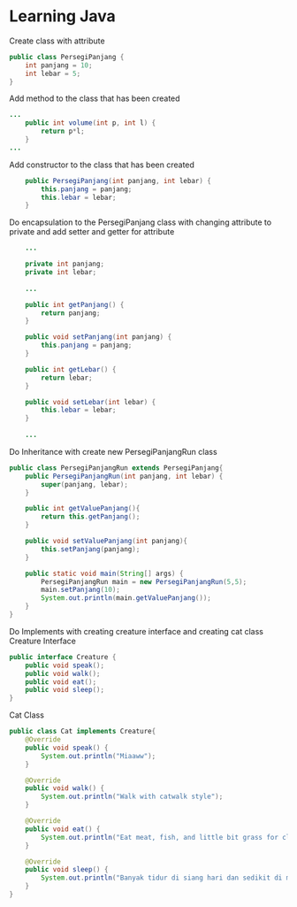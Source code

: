 # Learning Java
Create class with attribute
```java
public class PersegiPanjang {
    int panjang = 10;
    int lebar = 5;
}
```
Add method to the class that has been created
```java
...
    public int volume(int p, int l) {
        return p*l;
    }
...
```
Add constructor to the class that has been created
```java
    public PersegiPanjang(int panjang, int lebar) {
        this.panjang = panjang;
        this.lebar = lebar;
    }
```
Do encapsulation to the PersegiPanjang class with changing attribute to private and add setter and getter for attribute
```java
    ...

    private int panjang;
    private int lebar;
    
    ...

    public int getPanjang() {
        return panjang;
    }

    public void setPanjang(int panjang) {
        this.panjang = panjang;
    }

    public int getLebar() {
        return lebar;
    }

    public void setLebar(int lebar) {
        this.lebar = lebar;
    }
    
    ...
```

Do Inheritance with create new PersegiPanjangRun class
```java
public class PersegiPanjangRun extends PersegiPanjang{
    public PersegiPanjangRun(int panjang, int lebar) {
        super(panjang, lebar);
    }

    public int getValuePanjang(){
        return this.getPanjang();
    }

    public void setValuePanjang(int panjang){
        this.setPanjang(panjang);
    }

    public static void main(String[] args) {
        PersegiPanjangRun main = new PersegiPanjangRun(5,5);
        main.setPanjang(10);
        System.out.println(main.getValuePanjang());
    }
}
```
Do Implements with creating creature interface and creating cat class<br>
Creature Interface
```java
public interface Creature {
    public void speak();
    public void walk();
    public void eat();
    public void sleep();
}
```
Cat Class
```java
public class Cat implements Creature{
    @Override
    public void speak() {
        System.out.println("Miaaww");
    }

    @Override
    public void walk() {
        System.out.println("Walk with catwalk style");
    }

    @Override
    public void eat() {
        System.out.println("Eat meat, fish, and little bit grass for cleaning fur in the stomach");
    }

    @Override
    public void sleep() {
        System.out.println("Banyak tidur di siang hari dan sedikit di malam hari");
    }
}
```